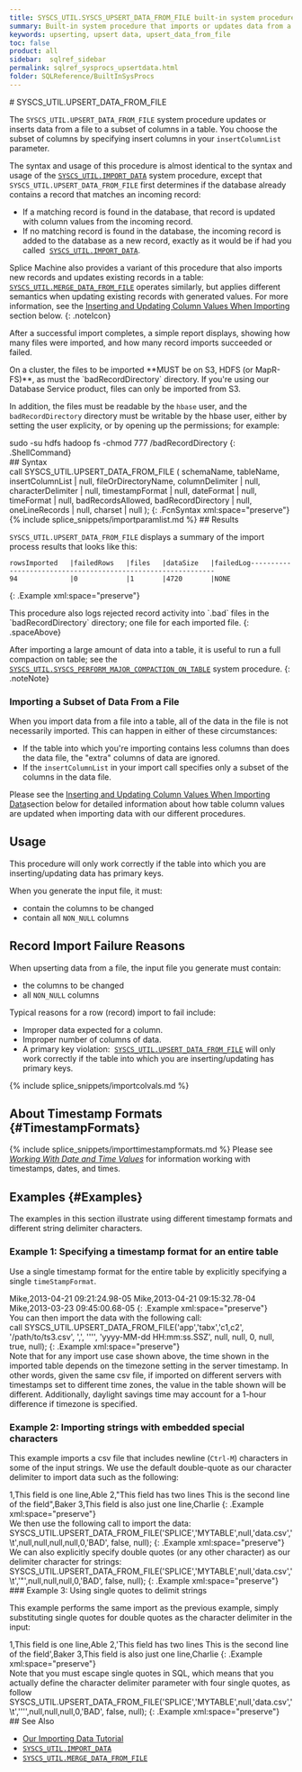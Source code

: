 ```yaml
---
title: SYSCS_UTIL.SYSCS_UPSERT_DATA_FROM_FILE built-in system procedure
summary: Built-in system procedure that imports or updates data from a file into a table.
keywords: upserting, upsert data, upsert_data_from_file
toc: false
product: all
sidebar:  sqlref_sidebar
permalink: sqlref_sysprocs_upsertdata.html
folder: SQLReference/BuiltInSysProcs
---
```

<section>
<div class="TopicContent" data-swiftype-index="true" markdown="1">
# SYSCS_UTIL.UPSERT_DATA_FROM_FILE

The `SYSCS_UTIL.UPSERT_DATA_FROM_FILE` system procedure updates or
inserts data from a file to a subset of columns in a table. You choose
the subset of columns by specifying insert columns in your
`insertColumnList` parameter.

The syntax and usage of this procedure is almost identical to the syntax
and usage of the
[`SYSCS_UTIL.IMPORT_DATA`](sqlref_sysprocs_importdata.html) system
procedure, except that `SYSCS_UTIL.UPSERT_DATA_FROM_FILE` first
determines if the database already contains a record that matches an
incoming record:

* If a matching record is found in the database, that record is updated
  with column values from the incoming record.
* If no matching record is found in the database, the incoming record is
  added to the database as a new record, exactly as it would be if had
  you called
 &nbsp;[`SYSCS_UTIL.IMPORT_DATA`](sqlref_sysprocs_importdata.html).

Splice Machine also provides a variant of this procedure that also
imports new records and updates existing records in a table:
[`SYSCS_UTIL.MERGE_DATA_FROM_FILE`](sqlref_sysprocs_mergedata.html)
operates similarly, but applies different semantics when updating
existing records with generated values. For more information, see the
[Inserting and Updating Column Values When Importing](#ImportColVals)
section below.
{: .noteIcon}

After a successful import completes, a simple report displays, showing
how many files were imported, and how many record imports succeeded or
failed.

<div class="noteNote" markdown="1">
On a cluster, the files to be imported **MUST be on S3, HDFS (or
MapR-FS)**, as must the `badRecordDirectory` directory. If you're using
our Database Service product, files can only be imported from S3.

In addition, the files must be readable by the `hbase` user, and the
`badRecordDirectory` directory must be writable by the hbase user,
either by setting the user explicity, or by opening up the permissions;
for example:

<div class="preWrapper" markdown="1">
    sudo -su hdfs hadoop fs -chmod 777 /badRecordDirectory
{: .ShellCommand}

</div>
</div>
## Syntax

<div class="fcnWrapperWide" markdown="1">
    call SYSCS_UTIL.UPSERT_DATA_FROM_FILE (
                   schemaName,
                   tableName,
                   insertColumnList | null,
                   fileOrDirectoryName,
                   columnDelimiter | null,
                   characterDelimiter | null,
                   timestampFormat | null,
                   dateFormat | null,
                   timeFormat | null,
                   badRecordsAllowed,
                   badRecordDirectory | null,
                   oneLineRecords | null,
                   charset | null
    );
{: .FcnSyntax xml:space="preserve"}

</div>
{% include splice_snippets/importparamlist.md %}
## Results

`SYSCS_UTIL.UPSERT_DATA_FROM_FILE` displays a summary of the import
process results that looks like this:

<div class="preWrapperWide" markdown="1">

    rowsImported   |failedRows   |files   |dataSize   |failedLog-------------------------------------------------------------
    94             |0            |1       |4720       |NONE
{: .Example xml:space="preserve"}

</div>
This procedure also logs rejected record activity into `.bad` files in
the `badRecordDirectory` directory; one file for each imported file.
{: .spaceAbove}

After importing a large amount of data into a table, it is useful to run
a full compaction on table; see the
[`SYSCS_UTIL.SYSCS_PERFORM_MAJOR_COMPACTION_ON_TABLE`](sqlref_sysprocs_compacttable.html)
system procedure.
{: .noteNote}

### Importing a Subset of Data From a File

When you import data from a file into a table, all of the data in the
file is not necessarily imported. This can happen in either of these
circumstances:

* If the table into which you're importing contains less columns than
  does the data file, the "extra" columns of data are ignored.
* If the `insertColumnList` in your import call specifies only a subset
  of the columns in the data file.

Please see the [Inserting and Updating Column Values When Importing
Data](#ImportColVals)section below for detailed information about how
table column values are updated when importing data with our different
procedures.

## Usage

This procedure will only work correctly if the table into which you are
inserting/updating data has primary keys.

When you generate the input file, it must:

* contain the columns to be changed
* contain all `NON_NULL` columns

## Record Import Failure Reasons

When upserting data from a file, the input file you generate must
contain:

* the columns to be changed
* all `NON_NULL` columns

Typical reasons for a row (record) import to fail include:

* Improper data expected for a column.
* Improper number of columns of data.
* A primary key violation:&nbsp; [`SYSCS_UTIL.UPSERT_DATA_FROM_FILE`](#) will
  only work correctly if the table into which you are inserting/updating
  has primary keys.

{% include splice_snippets/importcolvals.md %}
## About Timestamp Formats   {#TimestampFormats}

{% include splice_snippets/importtimestampformats.md %}
Please see *[Working With Date and Time
Values](developers_fundamentals_dates.html)* 
for information working with timestamps, dates, and times.

## Examples   {#Examples}

The examples in this section illustrate using different timestamp
formats and different string delimiter characters.

### Example 1: Specifying a timestamp format for an entire table

Use a single timestamp format for the entire table by explicitly
specifying a single `timeStampFormat`.

<div class="preWrapper" markdown="1">
    Mike,2013-04-21 09:21:24.98-05
    Mike,2013-04-21 09:15:32.78-04
    Mike,2013-03-23 09:45:00.68-05
{: .Example xml:space="preserve"}

</div>
You can then import the data with the following call:

<div class="preWrapper" markdown="1">
    call SYSCS_UTIL.UPSERT_DATA_FROM_FILE('app','tabx','c1,c2',
    	'/path/to/ts3.csv',
    	',', '''',
    	'yyyy-MM-dd HH:mm:ss.SSZ',
    	null, null, 0, null, true, null);
{: .Example xml:space="preserve"}

</div>
Note that for any import use case shown above, the time shown in the
imported table depends on the timezone setting in the server timestamp.
In other words, given the same csv file, if imported on different
servers with timestamps set to different time zones, the value in the
table shown will be different. Additionally, daylight savings time may
account for a 1-hour difference if timezone is specified.

### Example 2: Importing strings with embedded special characters

This example imports a csv file that includes newline (`Ctrl-M`)
characters in some of the input strings. We use the default double-quote
as our character delimiter to import data such as the following:

<div class="preWrapperWide" markdown="1">
    1,This field is one line,Able
    2,"This field has two lines
    This is the second line of the field",Baker
    3,This field is also just one line,Charlie
{: .Example xml:space="preserve"}

</div>
We then use the following call to import the data:

<div class="preWrapperWide" markdown="1">
    SYSCS_UTIL.UPSERT_DATA_FROM_FILE('SPLICE','MYTABLE',null,'data.csv','\t',null,null,null,null,0,'BAD', false, null);
{: .Example xml:space="preserve"}

</div>
We can also explicitly specify double quotes (or any other character) as
our delimiter character for strings:

<div class="preWrapperWide" markdown="1">
    SYSCS_UTIL.UPSERT_DATA_FROM_FILE('SPLICE','MYTABLE',null,'data.csv','\t','"',null,null,null,0,'BAD', false, null);
{: .Example xml:space="preserve"}

</div>
### Example 3: Using single quotes to delimit strings

This example performs the same import as the previous example, simply
substituting single quotes for double quotes as the character delimiter
in the input:

<div class="preWrapperWide" markdown="1">
    1,This field is one line,Able
    2,'This field has two lines
    This is the second line of the field',Baker
    3,This field is also just one line,Charlie
{: .Example xml:space="preserve"}

</div>
Note that you must escape single quotes in SQL, which means that you
actually define the character delimiter parameter with four single
quotes, as follow

<div class="preWrapperWide" markdown="1">
    SYSCS_UTIL.UPSERT_DATA_FROM_FILE('SPLICE','MYTABLE',null,'data.csv','\t','''',null,null,null,0,'BAD', false, null);
{: .Example xml:space="preserve"}

</div>
## See Also

* [Our Importing Data Tutorial](tutorials_ingest_importing.html)
* [`SYSCS_UTIL.IMPORT_DATA`](sqlref_sysprocs_importdata.html)
* [`SYSCS_UTIL.MERGE_DATA_FROM_FILE`](sqlref_sysprocs_importdata.html)

</div>
</section>
